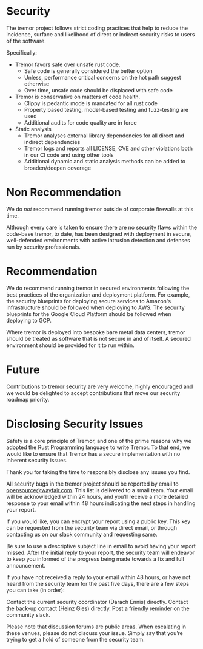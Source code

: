 # Security

The tremor project follows strict coding practices that help to reduce the incidence,
surface and likelihood of direct or indirect security risks to users of the software.

Specifically:

  * Tremor favors safe over unsafe rust code.
    * Safe code is generally considered the better option
    * Unless, performance critical concerns on the hot path suggest otherwise
    * Over time, unsafe code should be displaced with safe code
  * Tremor is conservative on matters of code health.
    * Clippy is pedantic mode is mandated for all rust code
    * Property based testing, model-based testing and fuzz-testing are used
    * Additional audits for code quality are in force
  * Static analysis
    * Tremor analyses external library dependencies for all direct and indirect dependencies
    * Tremor logs and reports all LICENSE, CVE and other violations both in our CI code and using other tools
    * Additional dynamic and static analysis methods can be added to broaden/deepen coverage


# Non Recommendation

We do *not* recommend running tremor outside of corporate firewalls at this time.

Although every care is taken to ensure there are no security flaws within the code-base
tremor, to date, has been designed with deployment in secure, well-defended environments
with active intrusion detection and defenses run by security professionals.


# Recommendation

We do recommend running tremor in secured environments following the best practices of
the organization and deployment platform. For example, the security blueprints for deploying
secure services to Amazon's infrastructure should be followed when deploying to AWS. The
security blueprints for the Google Cloud Platform should be followed when deploying to GCP.

Where tremor is deployed into bespoke bare metal data centers, tremor should be treated as
software that is not secure in and of itself. A secured environment should be provided for
it to run within.

# Future

Contributions to tremor security are very welcome, highly encouraged and we would be
delighted to accept contributions that move our security roadmap priority.

# Disclosing Security Issues

Safety is a core principle of Tremor, and one of the prime reasons why we adopted the
Rust Programming language to write Tremor. To that end, we would like to ensure that
Tremor has a secure implementation with no inherent security issues.

Thank you for taking the time to responsibly disclose any issues you find.

All security bugs in the tremor project should be reported by email to opensource@wayfair.com. This list is delivered to a small team. Your email will be acknowledged within 24 hours, and you’ll receive a more detailed response to your email within 48 hours indicating the next steps in handling your report. 

If you would like, you can encrypt your report using a public key. This key can be requested from the security
team via direct email, or through contacting us on our slack community and requesting same.

Be sure to use a descriptive subject line in email to avoid having your report missed. After the initial reply
to your report, the security team will endeavor to keep you informed of the progress being made towards a fix
and full announcement. 

If you have not received a reply to your email within 48 hours, or have not heard from the security team for the past five days, there are a few steps you can take (in order):

Contact the current security coordinator (Darach Ennis) directly.
Contact the back-up contact (Heinz Gies) directly.
Post a friendly reminder on the community slack.

Please note that discussion forums are public areas. When escalating in these venues, please do not
discuss your issue. Simply say that you’re trying to get a hold of someone from the security team.
